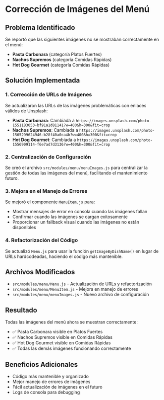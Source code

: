 # Corrección de Imágenes del Menú

## Problema Identificado
Se reportó que las siguientes imágenes no se mostraban correctamente en el menú:
- **Pasta Carbonara** (categoría Platos Fuertes)
- **Nachos Supremos** (categoría Comidas Rápidas)  
- **Hot Dog Gourmet** (categoría Comidas Rápidas)

## Solución Implementada

### 1. Corrección de URLs de Imágenes
Se actualizaron las URLs de las imágenes problemáticas con enlaces válidos de Unsplash:

- **Pasta Carbonara**: Cambiada a `https://images.unsplash.com/photo-1551183053-bf91a1d81141?w=400&h=300&fit=crop`
- **Nachos Supremos**: Cambiada a `https://images.unsplash.com/photo-1565299624946-b28f40a0ca4b?w=400&h=300&fit=crop`
- **Hot Dog Gourmet**: Cambiada a `https://images.unsplash.com/photo-1556909114-f6e7ad7d3136?w=400&h=300&fit=crop`

### 2. Centralización de Configuración
Se creó el archivo `src/modules/menu/menuImages.js` para centralizar la gestión de todas las imágenes del menú, facilitando el mantenimiento futuro.

### 3. Mejora en el Manejo de Errores
Se mejoró el componente `MenuItem.js` para:
- Mostrar mensajes de error en consola cuando las imágenes fallan
- Confirmar cuando las imágenes se cargan exitosamente
- Proporcionar un fallback visual cuando las imágenes no están disponibles

### 4. Refactorización del Código
Se actualizó `Menu.js` para usar la función `getImageByDishName()` en lugar de URLs hardcodeadas, haciendo el código más mantenible.

## Archivos Modificados
- `src/modules/menu/Menu.js` - Actualización de URLs y refactorización
- `src/modules/menu/MenuItem.js` - Mejora en manejo de errores
- `src/modules/menu/menuImages.js` - Nuevo archivo de configuración

## Resultado
Todas las imágenes del menú ahora se muestran correctamente:
- ✅ Pasta Carbonara visible en Platos Fuertes
- ✅ Nachos Supremos visible en Comidas Rápidas
- ✅ Hot Dog Gourmet visible en Comidas Rápidas
- ✅ Todas las demás imágenes funcionando correctamente

## Beneficios Adicionales
- Código más mantenible y organizado
- Mejor manejo de errores de imágenes
- Fácil actualización de imágenes en el futuro
- Logs de consola para debugging
